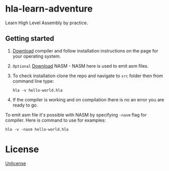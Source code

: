 # hla-learn-adventure
Learn High Level Assembly by practice.

## Getting started
1. [Download](http://www.plantation-productions.com/Webster/HighLevelAsm/dnld.html) compiler and follow installation instructions on the page for your operating system.
2. `Optional` [Download](http://www.nasm.us/) NASM - NASM here is used to emit asm files.
3. To check installation clone the repo and navigate to `src` folder then from command line type:
    
    `hla -v hello-world.hla`

4. If the compiler is working and on compilation there is no an error you are ready to go.  

To emit asm file it's possible with NASM  by specifying `-nasm` flag for compiler. Here is command to use for examples:

`hla -v -nasm hello-world.hla`

# License
 [Unlicense](/LICENSE)
